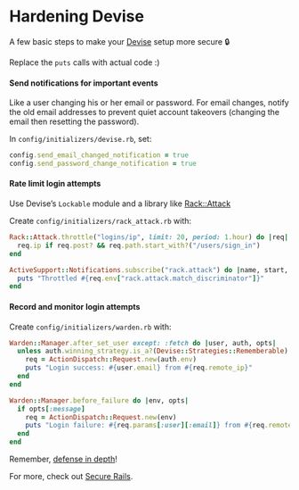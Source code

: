# Hardening Devise

A few basic steps to make your [Devise](https://github.com/plataformatec/devise) setup more secure :lock:

Replace the `puts` calls with actual code :)

#### Send notifications for important events

Like a user changing his or her email or password. For email changes, notify the old email addresses to prevent quiet account takeovers (changing the email then resetting the password).

In `config/initializers/devise.rb`, set:

```ruby
config.send_email_changed_notification = true
config.send_password_change_notification = true
```

#### Rate limit login attempts

Use Devise’s `Lockable` module and a library like [Rack::Attack](https://github.com/kickstarter/rack-attack)

Create `config/initializers/rack_attack.rb` with:

```ruby
Rack::Attack.throttle("logins/ip", limit: 20, period: 1.hour) do |req|
  req.ip if req.post? && req.path.start_with?("/users/sign_in")
end

ActiveSupport::Notifications.subscribe("rack.attack") do |name, start, finish, request_id, req|
  puts "Throttled #{req.env["rack.attack.match_discriminator"]}"
end
```

#### Record and monitor login attempts

Create `config/initializers/warden.rb` with:

```ruby
Warden::Manager.after_set_user except: :fetch do |user, auth, opts|
  unless auth.winning_strategy.is_a?(Devise::Strategies::Rememberable)
    req = ActionDispatch::Request.new(auth.env)
    puts "Login success: #{user.email} from #{req.remote_ip}"
  end
end

Warden::Manager.before_failure do |env, opts|
  if opts[:message]
    req = ActionDispatch::Request.new(env)
    puts "Login failure: #{req.params[:user][:email]} from #{req.remote_ip} for #{opts[:message]}"
  end
end
```

Remember, [defense in depth](https://en.wikipedia.org/wiki/Defense_in_depth_%28computing%29)!

For more, check out [Secure Rails](https://github.com/ankane/secure_rails).
